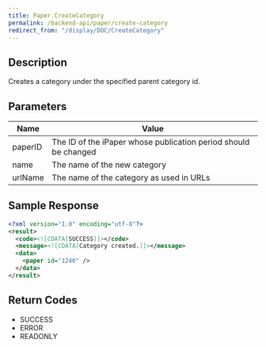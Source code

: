 ```yaml
---
title: Paper.CreateCategory
permalink: /backend-api/paper/create-category
redirect_from: "/display/DOC/CreateCategory"
---
```


## Description

Creates a category under the specified parent category id.

## Parameters

| Name    | Value
|---------|----------------------------------------------------------------
| paperID | The ID of the iPaper whose publication period should be changed
| name	  | The name of the new category
| urlName | The name of the category as used in URLs

## Sample Response

```xml
<?xml version="1.0" encoding="utf-8"?>
<result>
  <code><![CDATA[SUCCESS]]></code>
  <message><![CDATA[Category created.]]></message>
  <data>
    <paper id="1240" />
  </data>
</result>
```

## Return Codes

* SUCCESS
* ERROR
* READONLY